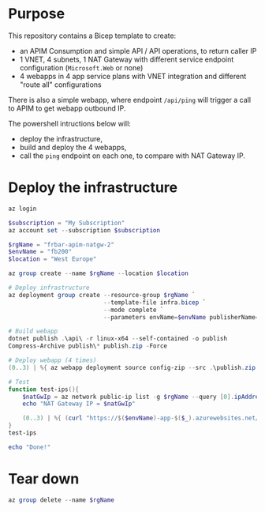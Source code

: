 # Purpose

This repository contains a Bicep template to create:
- an APIM Consumption and simple API / API operations, to return caller IP
- 1 VNET, 4 subnets, 1 NAT Gateway with different service endpoint configuration (`Microsoft.Web` or none)
- 4 webapps in 4 app service plans with VNET integration and different "route all" configurations

There is also a simple webapp, where endpoint `/api/ping` will trigger a call to APIM to get webapp outbound IP.

The powershell intructions below will:
- deploy the infrastructure, 
- build and deploy the 4 webapps, 
- call the `ping` endpoint on each one, to compare with NAT Gateway IP.

# Deploy the infrastructure

```powershell
az login

$subscription = "My Subscription"
az account set --subscription $subscription

$rgName = "frbar-apim-natgw-2"
$envName = "fb200"
$location = "West Europe"

az group create --name $rgName --location $location

# Deploy infrastructure
az deployment group create --resource-group $rgName `
                           --template-file infra.bicep `
                           --mode complete `
                           --parameters envName=$envName publisherName=$envName publisherEmail="admin@example.com"

# Build webapp
dotnet publish .\api\ -r linux-x64 --self-contained -o publish
Compress-Archive publish\* publish.zip -Force

# Deploy webapp (4 times)
(0..3) | %{ az webapp deployment source config-zip --src .\publish.zip -n "$($envName)-app-$($_)" -g $rgName }

# Test
function test-ips(){
    $natGwIp = az network public-ip list -g $rgName --query [0].ipAddress -otsv
    echo "NAT Gateway IP = $natGwIp"

    (0..3) | %{ (curl "https://$($envName)-app-$($_).azurewebsites.net/api/ping" -UseBasicParsing).Content }    
}
test-ips

echo "Done!"

```

# Tear down

```powershell
az group delete --name $rgName
```